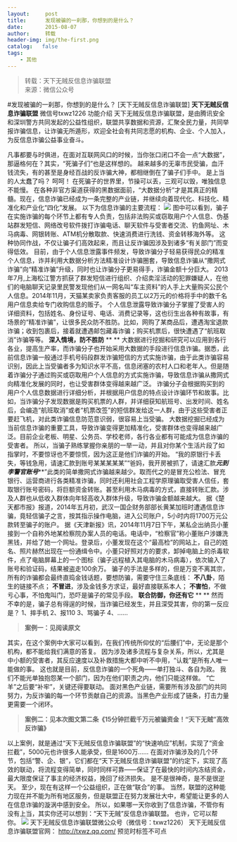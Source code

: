 ```yaml
---
layout:     post
title:      发现被骗的一刹那，你想到的是什么？
date:       2015-08-07
author:     转载
header-img: img/the-first.png
catalog:   false
tags:
    - 其他
---
```


<blockquote><p>转载：天下无贼反信息诈骗联盟<br>
来源：微信公众号</p></blockquote>

#发现被骗的一刹那，你想到的是什么？
[天下无贼反信息诈骗联盟]
**天下无贼反信息诈骗联盟**
微信号txwz1226
功能介绍
天下无贼反信息诈骗联盟，是由腾讯安全和深圳警方共同发起的公益性组织，联盟共享数据和资源，汇聚全民力量，共同举报诈骗信息，让诈骗无所遁形，欢迎全社会有共同志愿的机构、企业、个人加入，为反信息诈骗公益事业奋斗。

凡事都要与时俱进，在面对互联网风口的时候，当你张口闭口不会一点“大数据”，那逼格何在？其实，“死骗子们”也是这样想的。
越来越多的无辜市民受骗，血汗钱流失，有的甚至是身经百战的反诈骗大神，都相继倒在了骗子们手中。
是上当的人太蠢了吗？
呵呵！
在死骗子的世界里，节操可以丢，三观可以毁，唯独信息不能慢。
在各种非官方渠道获得的黑数据面前，“大数据分析”才是其真正的精髓。现在，信息诈骗已经成为一条完整的产业链，并继续向着现代化、科技化、精准化和产业化“四化”发展。
以下为信息诈骗的主要流程：
![]({{site.baseurl}}/postimg/3Frx8wcpibSswr4UlHJWiaNdt73PsoPyCibGYzykBzrG8kD6pGp8V6W6savic8TX45J3iav5gOGE22Lm1NyQgGfT1QA.jpeg)
图中可以看到，骗子在实施诈骗的每个环节上都有专人负责，包括非法购买或窃取用户个人信息、伪基站群发短信、网络改号软件拨打诈骗电话、聊天软件与受害者交流、钓鱼网址、木马病毒、网银转账、ATM机分散取款、快速消费进行洗钱、资金转移海外等。
这种协同作战，不仅让骗子们高效起来，而且让反诈骗因涉及到诸多“有关部门”而变得低效。
目前，由于个人信息泄露事件频发，导致诈骗分子轻易获得民众的精准个人信息，诈并利用大数据分析方法精准设计诈骗圈套，导致信息诈骗从“撒网式诈骗”向“精准诈骗”升级，同时也让诈骗分子更易得手，诈骗金额十分巨大。
2013年7月,上海松江警方抓获了群发短信进行组织、介绍卖淫活动的犯罪嫌疑人，在他们的电脑聊天记录里民警发现他们从一网名叫“车主资料”的人手上大量购买公民个人信息。2014年11月，天猫某卖家负责客服的员工以2万元的价格将手中的数千名用户信息卖给专门收购信息的贩子。
个人信息泄露导致诈骗分子掌握了受害人的详细资料，包括姓名、身份证号、电话、消费记录等，这也衍生出各种有故事，有场景的“精准诈骗”，让很多民众防不胜防。比如，网购了某商品后，遭遇淘宝退款诈骗；收到包裹后，接着就遭遇邮包藏毒诈骗；购买机票后，很快遭遇了“航班取消”诈骗等等。
**深入情境，防不胜防**
**
**
大数据进行挖掘和研究可以应用到各行各业，提高生产率，而诈骗分子也开始采用大数据的手段进行信息诈骗。据悉，此前信息诈骗一般通过手机号码段群发诈骗短信的方式实施诈骗，由于此类诈骗容易识别，因此上当受骗者多为知识水平不高，信息闭塞的农村人口和老年人。但是随着诈骗分子通过购买或窃取用户个人信息的方式实施诈骗，导致信息诈骗从撒网式向精准化发展的同时，也让受害群体变得越来越广泛。
诈骗分子会根据购买到的用户个人信息数据进行详细分析，并根据用户信息的特点设计诈骗环节和故事。比如，当诈骗分子发现数据是购买机票的人群，并详细获知航班号、出发时间、姓名后，会编造“航班取消”或者“机票改签”的短信群发给这一人群，由于这些受害者正要赶飞机，对此类诈骗信息防范意识弱，很容易上当受骗。
大数据挖掘已经成为当前信息诈骗的重要工具，导致诈骗变得更加精准化，受害群体也变得越来越广泛。目前企业老板、明星、公务员、学校老师，各行各业都有可能成为信息诈骗的受害者。
所以，当骗子熟练掌握你亲朋的一举一动，并且对你某个生活片段了如指掌时，不要惊讶也不要惊慌，因为这正是他们诈骗的开始。
“我的原银行卡丢失，等钱急用，请速汇款到账号某某某某某”“爸妈，我开房被抓了，请速汇款***元到李警官账号*****”此类的简单撒网式诈骗越来越少。取而代之的是冒充公检法、冒充银行、运营商进行各类精准诈骗，同时还利用社会工程学原理骗取受害人信任，套取银行账号密码，将巨额资金转账。甚至利用木马病毒的方式，直接转账汇款。涉及人群也从低收入群体向年轻高收入群体升级，导致诈骗金额越来越大。
据《楚天都市报》报道，2014年五月初，武汉一国企财务部部长黄某加班时遭遇信息诈骗，竟轻信骗子之言，按其指示操作电脑，进入公司账户，5小时内将1700万元公款转至骗子的账户。
据《天津新报》讯，2014年11月7日下午，某私企出纳员小董接到一个自称外地某检察院办案人员的电话。电话中，“检察官”称小董账户涉嫌洗黑钱，并给了她一个网址。登录后，小董发现在这个“最高检”的网站上，自己的姓名、照片赫然出现在一份通缉令中。小董只好照对方的要求，卸掉电脑上的杀毒软件，点了电脑屏幕上的一个图标（骗子远程植入其电脑的木马病毒），依次输入了账号和验证码，结果被盗走100余万。
骗子的手法是多样的，但是万变不离其宗，所有的诈骗都会最终直捣金钱话题，要想防骗，需要守住三条底线：
**不八卦**，陌生的链接不点；
**不冒进**，涉及金钱多方求证，最好直接联系本人；
**不害怕**，不做亏心事，不怕鬼叫门，恐吓是骗子的常见手段。
**联合防御，你还有它**
**
**
然而不幸的是，骗子总有得逞的时候，当诈骗已经发生，并且深受其害，你的第一反应是？
1、摔手机
2、报110
3、骂骗子
4、……
>**案例一：见阅读原文**
>
其实，在这个案例中大家可以看到，在我们传统所仰仗的“后腰们”中，无论是那个机构，都不能给我们满意的答复。
因为涉及诸多流程与复杂关系，所以，尤其是中小额的受害者，其反应速度以及补救措施大都中听不中用，“认栽”是所有人唯一能做的事。
这也就是目前，反信息诈骗的一个死角——单打独斗、各自为政。
我们不能光单独抱怨某一个部门，因为在他们职责之内，他们只能这样做。
“亡羊”之后要“补牢”，关键还得要联动。
面对黑色产业链，需要所有涉及部门的共同努力，为反诈骗的每一个环节贡献自己的资源。当黑色产业形成了链条，打击力量更需要一个闭环。
>**案例二：见本次图文第二条《15分钟拦截千万元被骗资金！“天下无贼”高效反诈骗》**
>
以上案例，就是通过“天下无贼反信息诈骗联盟”的“快速响应”机制，实现了“资金拦截”，5000元也许很多人能承受，但是1600万……
在面对诈骗涉及的几个环节，包括“警、企、银”，它们都在“天下无贼反信息诈骗联盟”的约定下，实现了高效的联动，将流程变得简单，同时同样可靠——保证了在最快的时间内冻结资金，最大限度保证了事主的经济权益，挽回了经济损失。
是不是很神奇，是不是很逆天。
至少，现在有这样一个公益组织，正在做“联合”的事。
当然，联盟的这种能力现在并不能为所有地区服务，但是联盟正在努力发展壮大中，希望能让更多的人在信息诈骗的漩涡中感到安全。
所以，如果哪一天你收到了信息诈骗，不管你有没有上当，其实你还可以想到：“天下无贼”反信息诈骗联盟。
也许，它可以帮你。
![]({{site.baseurl}}/postimg/3Frx8wcpibSswr4UlHJWiaNdt73PsoPyCibKpOKtBn9an2M48dCZuryM26UEsmQfsult9Av0zzicJ93uFE0G0Zibl4Q.jpeg)
天下无贼反信息诈骗联盟微公众号（微信号：txwz1226）
天下无贼反信息诈骗联盟官网：
http://txwz.qq.com/
预览时标签不可点
